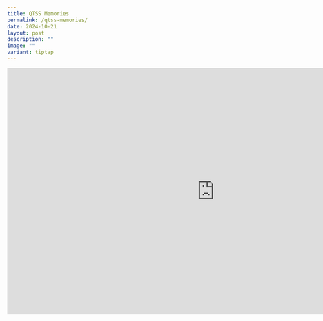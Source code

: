 ```yaml
---
title: QTSS Memories
permalink: /qtss-memories/
date: 2024-10-21
layout: post
description: ""
image: ""
variant: tiptap
---
```

<div class="iframe-wrapper">
<iframe height="569" width="960" allowfullscreen="true" frameborder="0" src="https://docs.google.com/presentation/d/e/2PACX-1vTn9OGAt0dJHYaAJT6lXT9BhBQTusrENYuBa23GAgyPr01jgeCs0nfXYTw0LdmMUg/embed?start=true&amp;loop=false&amp;delayms=3000"></iframe>
</div>
<p></p>